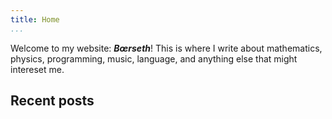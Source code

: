 ```yaml
---
title: Home
...
```


Welcome to my website: ***Bœrseth***! This is where I write about mathematics, physics, programming, music, language, and anything else that might intereset me.

## Recent posts

